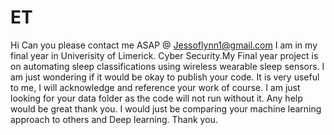 # ET

Hi Can you please contact me ASAP @ Jessoflynn1@gmail.com I am in my final year in Univerisity of Limerick. Cyber Security.My Final year project is on automating sleep classifications using wireless wearable sleep sensors. I am just wondering if it would be okay to publish your code. It is very useful to me, I will acknowledge and reference your work of course. I am just looking for your data folder as the code will not run without it. Any help would be great thank you. I would just be comparing your machine learning approach to others and Deep learning. 
Thank you. 
